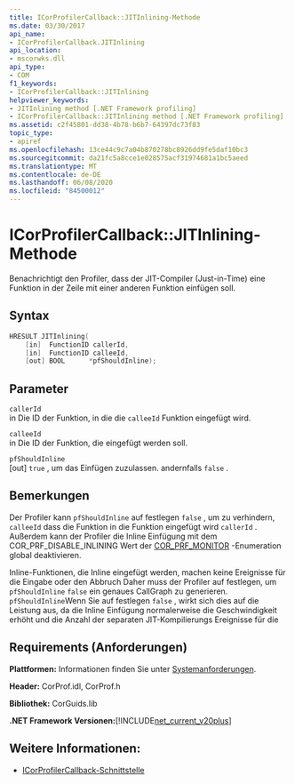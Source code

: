 ```yaml
---
title: ICorProfilerCallback::JITInlining-Methode
ms.date: 03/30/2017
api_name:
- ICorProfilerCallback.JITInlining
api_location:
- mscorwks.dll
api_type:
- COM
f1_keywords:
- ICorProfilerCallback::JITInlining
helpviewer_keywords:
- JITInlining method [.NET Framework profiling]
- ICorProfilerCallback::JITInlining method [.NET Framework profiling]
ms.assetid: c2f45801-dd38-4b78-b6b7-64397dc73f83
topic_type:
- apiref
ms.openlocfilehash: 13ce44c9c7a04b870278bc8926dd9fe5daf10bc3
ms.sourcegitcommit: da21fc5a8cce1e028575acf31974681a1bc5aeed
ms.translationtype: MT
ms.contentlocale: de-DE
ms.lasthandoff: 06/08/2020
ms.locfileid: "84500012"
---
```

# <a name="icorprofilercallbackjitinlining-method"></a>ICorProfilerCallback::JITInlining-Methode
Benachrichtigt den Profiler, dass der JIT-Compiler (Just-in-Time) eine Funktion in der Zeile mit einer anderen Funktion einfügen soll.  
  
## <a name="syntax"></a>Syntax  
  
```cpp  
HRESULT JITInlining(  
    [in]  FunctionID callerId,  
    [in]  FunctionID calleeId,  
    [out] BOOL      *pfShouldInline);  
```  
  
## <a name="parameters"></a>Parameter  
 `callerId`  
 in Die ID der Funktion, in die die `calleeId` Funktion eingefügt wird.  
  
 `calleeId`  
 in Die ID der Funktion, die eingefügt werden soll.  
  
 `pfShouldInline`  
 [out] `true` , um das Einfügen zuzulassen. andernfalls `false` .  
  
## <a name="remarks"></a>Bemerkungen  
 Der Profiler kann `pfShouldInline` auf festlegen `false` , um zu verhindern, `calleeId` dass die Funktion in die Funktion eingefügt wird `callerId` . Außerdem kann der Profiler die Inline Einfügung mit dem COR_PRF_DISABLE_INLINING Wert der [COR_PRF_MONITOR](cor-prf-monitor-enumeration.md) -Enumeration global deaktivieren.  
  
 Inline-Funktionen, die Inline eingefügt werden, machen keine Ereignisse für die Eingabe oder den Abbruch Daher muss der Profiler auf festlegen, um `pfShouldInline` `false` ein genaues CallGraph zu generieren. `pfShouldInline`Wenn Sie auf festlegen `false` , wirkt sich dies auf die Leistung aus, da die Inline Einfügung normalerweise die Geschwindigkeit erhöht und die Anzahl der separaten JIT-Kompilierungs Ereignisse für die  
  
## <a name="requirements"></a>Requirements (Anforderungen)  
 **Plattformen:** Informationen finden Sie unter [Systemanforderungen](../../get-started/system-requirements.md).  
  
 **Header:** CorProf.idl, CorProf.h  
  
 **Bibliothek:** CorGuids.lib  
  
 **.NET Framework Versionen:**[!INCLUDE[net_current_v20plus](../../../../includes/net-current-v20plus-md.md)]  
  
## <a name="see-also"></a>Weitere Informationen:

- [ICorProfilerCallback-Schnittstelle](icorprofilercallback-interface.md)
